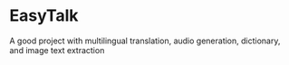 # EasyTalk
A good project with multilingual translation, audio generation, dictionary, and image text extraction 
